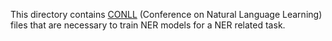 This directory contains [CONLL](https://stackoverflow.com/questions/27416164/what-is-conll-data-format) (Conference on Natural Language Learning)
files that are necessary to train NER models for a NER related task.
